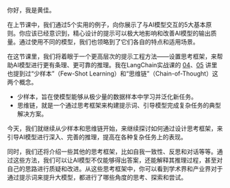 你好，我是黄佳。

在上节课中，我们通过5个实用的例子，向你展示了与AI模型交互的5大基本原则。你应该已经意识到，精心设计的提示可以极大地影响和改善AI模型的输出质量。通过使用不同的模型，我们也领略到了它们各自的特点和适用场景。

在这节课里，我们将着眼于一个更高层次的提示工程方法——设置思考框架，来帮助AI模型进行更有条理、更可靠的推理。我在LangChain实战课的 [04](https://time.geekbang.org/column/article/700699)、[05](https://time.geekbang.org/column/article/701505) 讲里也提到过“少样本”（Few-Shot Learning）和“思维链”（Chain-of-Thought）这两个概念。

- 少样本，旨在使模型能够从极少量的数据样本中学习并泛化新任务。
- 思维链，就是一个通过思考框架来构建提示词、引导模型完成复杂任务的典型解决方案。

今天，我们就继续从少样本和思维链开始，来继续探讨如何通过设计思考框架，来引导AI模型进行深入、完善的推理，提高在各种复杂任务上的表现。

同时，我们还将介绍一些其他的思考框架，比如自我一致性、反思和对话等等。通过这些方法，我们可以让AI模型不仅能够得出答案，还能解释其推理过程，甚至对自己的思路进行质疑和改进。从这些思考框架中，你可以看到学术界和产业界对于通过提示词来提升大模型，都进行了哪些角度的思考、探索和尝试。